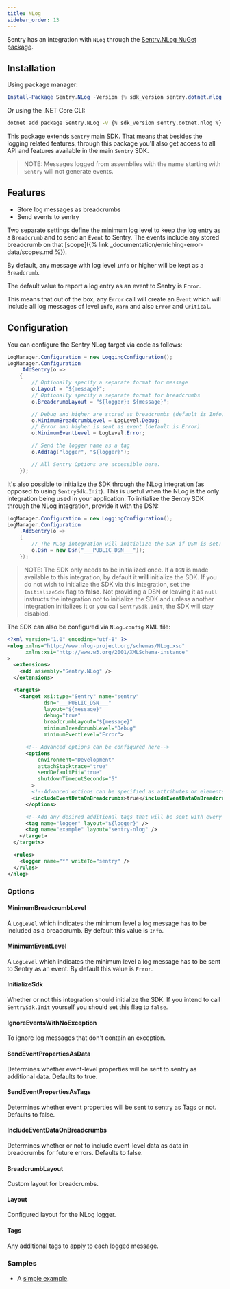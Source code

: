 ```yaml
---
title: NLog
sidebar_order: 13
---
```


Sentry has an integration with `NLog` through the [Sentry.NLog NuGet package](https://www.nuget.org/packages/Sentry.NLog).

## Installation

Using package manager:

```powershell
Install-Package Sentry.NLog -Version {% sdk_version sentry.dotnet.nlog %}
```

Or using the .NET Core CLI:

```sh
dotnet add package Sentry.NLog -v {% sdk_version sentry.dotnet.nlog %}
```

This package extends `Sentry` main SDK. That means that besides the logging related features, through this package you'll also get access to all API and features available in the main `Sentry` SDK.

> NOTE: Messages logged from assemblies with the name starting with `Sentry` will not generate events.

## Features

* Store log messages as breadcrumbs
* Send events to sentry

Two separate settings define the minimum log level to keep the log entry as a `Breadcrumb` and to send an `Event` to Sentry. The events include any stored breadcrumb on that [scope]({% link _documentation/enriching-error-data/scopes.md %}).

By default, any message with log level `Info` or higher will be kept as a `Breadcrumb`.

The default value to report a log entry as an event to Sentry is `Error`.

This means that out of the box, any `Error` call will create an `Event` which will include all log messages of level `Info`, `Warn` and also `Error` and `Critical`.


## Configuration

You can configure the Sentry NLog target via code as follows:

```csharp
LogManager.Configuration = new LoggingConfiguration();
LogManager.Configuration
    .AddSentry(o =>
    {
        // Optionally specify a separate format for message
        o.Layout = "${message}";
        // Optionally specify a separate format for breadcrumbs
        o.BreadcrumbLayout = "${logger}: ${message}";

        // Debug and higher are stored as breadcrumbs (default is Info)
        o.MinimumBreadcrumbLevel = LogLevel.Debug;
        // Error and higher is sent as event (default is Error)
        o.MinimumEventLevel = LogLevel.Error;

        // Send the logger name as a tag
        o.AddTag("logger", "${logger}");

        // All Sentry Options are accessible here.
    });  
```

It's also possible to initialize the SDK through the NLog integration (as opposed to using `SentrySdk.Init`). 
This is useful when the NLog is the only integration being used in your application. To initialize the Sentry SDK through the NLog integration, provide it with the DSN:

```csharp
LogManager.Configuration = new LoggingConfiguration();
LogManager.Configuration
    .AddSentry(o =>
    {
        // The NLog integration will initialize the SDK if DSN is set:
        o.Dsn = new Dsn("___PUBLIC_DSN___"));
    });  
```

> NOTE:
The SDK only needs to be initialized once. If a `DSN` is made available to this integration, by default it **will** initialize the SDK. If you do not wish to initialize the SDK via this integration, set the `InitializeSdk` flag to **false**. Not providing a DSN or leaving it as `null` instructs the integration not to initialize the SDK and unless another integration initializes it or you call `SentrySdk.Init`, the SDK will stay disabled.

The SDK can also be configured via `NLog.config` XML file:

```xml
<?xml version="1.0" encoding="utf-8" ?>
<nlog xmlns="http://www.nlog-project.org/schemas/NLog.xsd"
      xmlns:xsi="http://www.w3.org/2001/XMLSchema-instance"
>
  <extensions>
    <add assembly="Sentry.NLog" />
  </extensions>

  <targets>
    <target xsi:type="Sentry" name="sentry"
            dsn="___PUBLIC_DSN___"
            layout="${message}"
            debug="true"
            breadcrumbLayout="${message}"
            minimumBreadcrumbLevel="Debug"
            minimumEventLevel="Error">

      <!-- Advanced options can be configured here-->
      <options
          environment="Development"
          attachStacktrace="true"
          sendDefaultPii="true"
          shutdownTimeoutSeconds="5"
        >
        <!--Advanced options can be specified as attributes or elements-->
        <includeEventDataOnBreadcrumbs>true</includeEventDataOnBreadcrumbs>
      </options>

      <!--Add any desired additional tags that will be sent with every message -->
      <tag name="logger" layout="${logger}" />
      <tag name="example" layout="sentry-nlog" />
    </target>
  </targets>

  <rules>
    <logger name="*" writeTo="sentry" />
  </rules>
</nlog>
```

### Options

#### MinimumBreadcrumbLevel

A `LogLevel` which indicates the minimum level a log message has to be included as a breadcrumb. By default this value is `Info`.

#### MinimumEventLevel

A `LogLevel` which indicates the minimum level a log message has to be sent to Sentry as an event. By default this value is `Error`.

#### InitializeSdk

Whether or not this integration should initialize the SDK. If you intend to call `SentrySdk.Init` yourself you should set this flag to `false`.

#### IgnoreEventsWithNoException

To ignore log messages that don't contain an exception.

#### SendEventPropertiesAsData

Determines whether event-level properties will be sent to sentry as additional data. Defaults to true.

#### SendEventPropertiesAsTags

Determines whether event properties will be sent to sentry as Tags or not. Defaults to false.

#### IncludeEventDataOnBreadcrumbs

Determines whether or not to include event-level data as data in breadcrumbs for future errors. Defaults to false.

#### BreadcrumbLayout

Custom layout for breadcrumbs.

#### Layout

Configured layout for the NLog logger.

#### Tags

Any additional tags to apply to each logged message.

### Samples

* A [simple example](https://github.com/getsentry/sentry-dotnet/tree/master/samples/Sentry.Samples.NLog).
